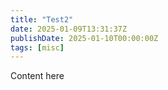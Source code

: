 ```yaml
---
title: "Test2"
date: 2025-01-09T13:31:37Z
publishDate: 2025-01-10T00:00:00Z
tags: [misc]
---
```


Content here
